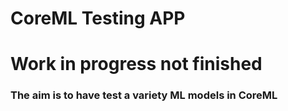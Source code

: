 # CoreML Testing APP

# Work in progress not finished

### The aim is to have test a variety ML models in CoreML





